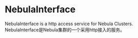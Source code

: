 # NebulaInterface
NebulaInterface is a http access service for Nebula Clusters.
NebulaInterface是Nebula集群的一个采用http接入的服务。
